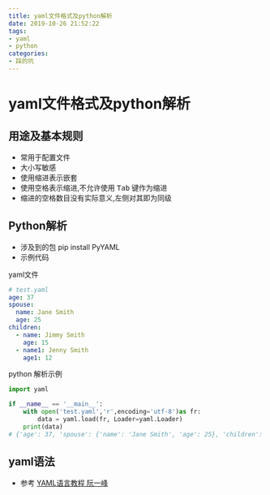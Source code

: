 ```yaml
---
title: yaml文件格式及python解析
date: 2019-10-26 21:52:22
tags:
- yaml
- python
categories:
- 踩的坑
---
```


# yaml文件格式及python解析

## 用途及基本规则

- 常用于配置文件
- 大小写敏感
- 使用缩进表示嵌套
- 使用空格表示缩进,不允许使用  <kbd>Tab</kbd> 键作为缩进
- 缩进的空格数目没有实际意义,左侧对其即为同级



<!--more-->



## Python解析

- 涉及到的包 pip install PyYAML
- 示例代码

yaml文件

```yaml
# test.yaml
age: 37
spouse:
  name: Jane Smith
  age: 25
children:
  - name: Jimmy Smith
    age: 15
  - name1: Jenny Smith
    age1: 12

```

python 解析示例

```python
import yaml

if __name__ == '__main__':
    with open('test.yaml','r',encoding='utf-8')as fr:
        data = yaml.load(fr, Loader=yaml.Loader)
    print(data)
# {'age': 37, 'spouse': {'name': 'Jane Smith', 'age': 25}, 'children': [{'name': 'Jimmy Smith', 'age': 15}, {'name1': 'Jenny Smith', 'age1': 12}]}    
```





## yaml语法

- 参考 [YAML语言教程 阮一峰](<http://www.ruanyifeng.com/blog/2016/07/yaml.html>)

